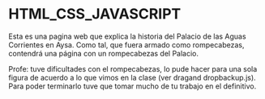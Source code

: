# HTML_CSS_JAVASCRIPT
Esta es una pagina web que explica la historia del Palacio de las Aguas Corrientes en Aysa. Como tal, que fuera armado como rompecabezas, contendrá una página con un rompecabezas del Palacio.

Profe: tuve dificultades con el rompecabezas, lo pude hacer para una sola figura de acuerdo a lo que vimos en la clase (ver dragand dropbackup.js). Para poder terminarlo tuve que tomar mucho de tu trabajo en el definitivo. 
